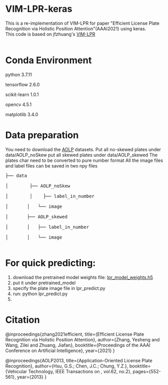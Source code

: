 # VIM-LPR-keras
This is a re-implementation of VIM-LPR for paper "Efficient License Plate Recognition via Holistic Position Attention"(AAAI2021) using keras.
<br>
This code is based on jfzhuang's [VIM-LPR](https://github.com/jfzhuang/VIM-LPR)
<br><br>

# Conda Environment
python                  3.7.11

tensorflow              2.6.0

scikit-learn             1.0.1

opencv                    4.5.1

matplotlib               3.4.0


# Data preparation
You need to download the [AOLP](http://aolpr.ntust.edu.tw/lab/) datasets.
Put all no-skewed plates under  data/AOLP_noSkew
put all skewed plates under  data/AOLP_skewed
The plates char need to be converted to pure number format
All the image files and label files can be saved in two npy files
<pre>
├── data<br>
│        ├── AOLP_noSkew<br>
│        │    ├── label_in_number<br>
│       │   └── image<br>
│       ├── AOLP_skewed<br>
│       │   ├── label_in_number<br>
│       │   └── image<br>
</pre>

# For quick predicting:
1. download the pretrained model weights file: [lpr_model_weights.h5](https://drive.google.com/file/d/1tGOftwEzOXETH8k4qvEGdRA0Tuir2KdP/view?usp=sharing)
2. put it under pretrained_model
3. specify the plate image file in lpr_predict.py
4.  run: python lpr_predict.py
5.  

# Citation

@inproceedings{zhang2021efficient,
  title={Efficient License Plate Recognition via Holistic Position Attention},
  author={Zhang, Yesheng and Wang, Zilei and Zhuang, Jiafan},
  booktitle={Proceedings of the AAAI Conference on Artificial Intelligence},
  year={2021}
}

@inproceedings{AOLP2013,
  title={Application-Oriented License Plate Recognition},
  author={Hsu, G.S.; Chen, J.C.; Chung, Y.Z.},
  booktitle={Vehicular Technology, IEEE Transactions on , vol.62, no.2},
  pages={552-561},
  year={2013}
}


